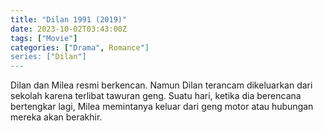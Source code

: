 ```yaml
---
title: "Dilan 1991 (2019)"
date: 2023-10-02T03:43:00Z
tags: ["Movie"]
categories: ["Drama", Romance"]
series: ["Dilan"]
---
```


Dilan dan Milea resmi berkencan. Namun Dilan terancam dikeluarkan dari sekolah karena terlibat tawuran geng. Suatu hari, ketika dia berencana bertengkar lagi, Milea memintanya keluar dari geng motor atau hubungan mereka akan berakhir.

<mux-player stream-type="on-demand"
  src="https://kp3d-my.sharepoint.com/personal/ryoo_kp3d_onmicrosoft_com/_layouts/15/download.aspx?share=EQK5gPU7LcJHnDDhG6V3aEcB-cmlzoI8YWFcKNUSDKXAVA" metadata-video-title="Dilan 1991 (2019)" prefer-playback="mse" controls>
  </mux-player>
  
  
  <script src="https://cdn.jsdelivr.net/npm/@mux/mux-player"></script>
  
 <script id="fyJfsIhqt49HhoO6fKZq7aQOtmP1TaDrP00Y8FthfbAM" type="application/ld+json">
 {
  "@context": "https://schema.org/",
  "@type": "VideoObject",
  "name": "Dilan 1991 (2019)",
  "contentUrl": "https://stream.mux.com/a01aMOtZ3oLTnxPJozyqmZul1QhfIImftHDJxth5qB4g.m3u8",
  "thumbnailUrl": "https://www.themoviedb.org/t/p/original/gZX9F8Q9QUAKAsGAotlH1fVwHFq.jpg?width=314&fit_mode=preserve&time=25",
  "uploadDate": "2023-10-02T03:43:00Z",
}

</script>